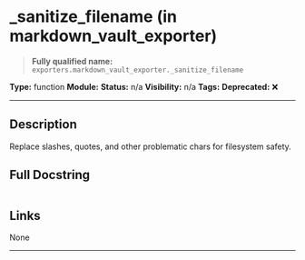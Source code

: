 # _sanitize_filename (in markdown_vault_exporter)
> **Fully qualified name:** `exporters.markdown_vault_exporter._sanitize_filename`

**Type:** function
**Module:** 
**Status:** n/a
**Visibility:** n/a
**Tags:** 
**Deprecated:** ❌

---

## Description
Replace slashes, quotes, and other problematic chars for filesystem safety.

## Full Docstring
```

```

## Links
None

---
